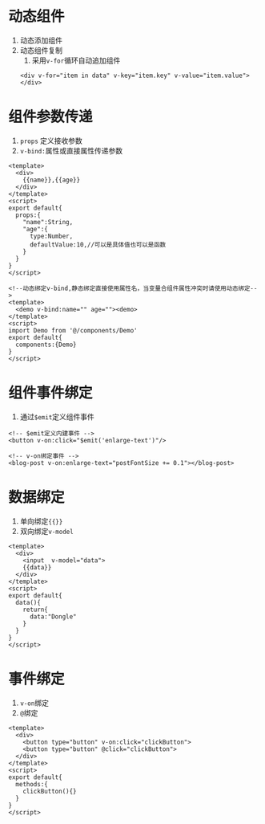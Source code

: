 # 动态组件
1. 动态添加组件
2. 动态组件复制
   1. 采用`v-for`循环自动追加组件
   ```vue
   <div v-for="item in data" v-key="item.key" v-value="item.value"></div>
   ```

# 组件参数传递
1. `props` 定义接收参数
2. `v-bind:`属性或直接属性传递参数
```vue
<template>
  <div>
    {{name}},{{age}}
  </div>
</template>
<script>
export default{
  props:{
    "name":String,
    "age":{
      type:Number,
      defaultValue:10,//可以是具体值也可以是函数
    }
  }
}
</script>
```
```vue
<!--动态绑定v-bind,静态绑定直接使用属性名，当变量合组件属性冲突时请使用动态绑定-->
<template>
  <demo v-bind:name="" age=""><demo> 
</template>
<script>
import Demo from '@/components/Demo'
export default{
  components:{Demo}
}
</script>
```

# 组件事件绑定
1. 通过`$emit`定义组件事件
```vue
<!-- $emit定义内建事件 -->
<button v-on:click="$emit('enlarge-text')"/>
```
```vue
<!-- v-on绑定事件 -->
<blog-post v-on:enlarge-text="postFontSize += 0.1"></blog-post>
```

# 数据绑定
1. 单向绑定`{{}}`
2. 双向绑定`v-model`
```vue
<template>
  <div>
    <input  v-model="data">
    {{data}}
  </div>
</template>
<script>
export default{
  data(){
    return{
      data:"Dongle"
    }
  }
}
</script>
```
# 事件绑定
1. `v-on`绑定
2. `@`绑定
```vue
<template>
  <div>
    <button type="button" v-on:click="clickButton">
    <button type="button" @click="clickButton">
  </div>
</template>
<script>
export default{
  methods:{
    clickButton(){}
  }
}
</script>
```
